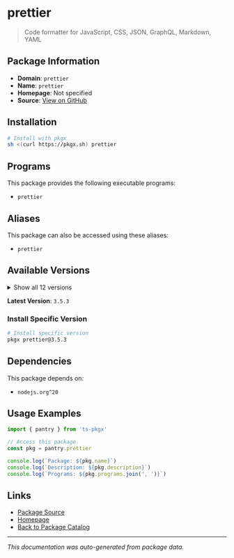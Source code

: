 # prettier

> Code formatter for JavaScript, CSS, JSON, GraphQL, Markdown, YAML

## Package Information

- **Domain**: `prettier`
- **Name**: `prettier`
- **Homepage**: Not specified
- **Source**: [View on GitHub](https://github.com/pkgxdev/pantry/tree/main/projects/prettier.io/package.yml)

## Installation

```bash
# Install with pkgx
sh <(curl https://pkgx.sh) prettier
```

## Programs

This package provides the following executable programs:

- `prettier`

## Aliases

This package can also be accessed using these aliases:

- `prettier`

## Available Versions

<details>
<summary>Show all 12 versions</summary>

- `3.5.3`, `3.5.2`, `3.5.1`, `3.5.0`, `3.4.2`
- `3.4.1`, `3.4.0`, `3.3.3`, `3.3.2`, `3.3.1`
- `3.3.0`, `3.2.5`

</details>

**Latest Version**: `3.5.3`

### Install Specific Version

```bash
# Install specific version
pkgx prettier@3.5.3
```

## Dependencies

This package depends on:

- `nodejs.org^20`

## Usage Examples

```typescript
import { pantry } from 'ts-pkgx'

// Access this package
const pkg = pantry.prettier

console.log(`Package: ${pkg.name}`)
console.log(`Description: ${pkg.description}`)
console.log(`Programs: ${pkg.programs.join(', ')}`)
```

## Links

- [Package Source](https://github.com/pkgxdev/pantry/tree/main/projects/prettier.io/package.yml)
- [Homepage](#)
- [Back to Package Catalog](../package-catalog.md)

---

*This documentation was auto-generated from package data.*
